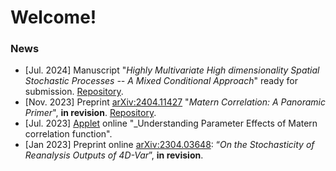 # Welcome! 

### News
- [Jul. 2024] Manuscript "_Highly Multivariate High dimensionality Spatial Stochastic Processes -- A Mixed Conditional Approach_" ready for submission. [Repository](https://github.com/xc308/HMHD_Sp).
-  [Nov. 2023] Preprint [arXiv:2404.11427](https://arxiv.org/abs/2404.11427) "_Matern Correlation: A Panoramic Primer_", **in revision**. [Repository](https://github.com/xc308/Exploration_of_Matern).
-  [Jul. 2023] [Applet](https://xiaoqingchen.shinyapps.io/Matern_Tutorial/) online "_Understanding Parameter Effects of Matern correlation function".
-  [Jan 2023] Preprint online [arXiv:2304.03648](https://arxiv.org/abs/2304.03648#:~:text=This%20work%20is%20motivated%20by,information%20on%20a%20global%20scale.):  “_On the Stochasticity of Reanalysis Outputs of 4D-Var_”, **in revision**.


